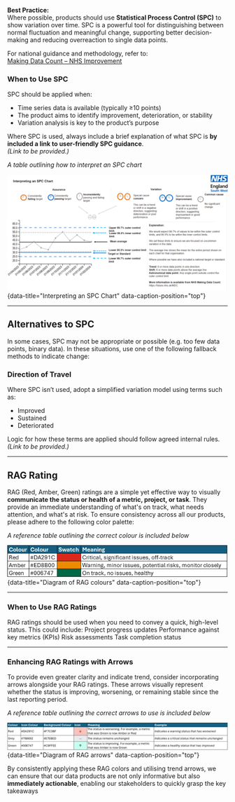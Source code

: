 **Best Practice:**  
Where possible, products should use **Statistical Process Control (SPC)** to show variation over time. SPC is a powerful tool for distinguishing between normal fluctuation and meaningful change, supporting better decision-making and reducing overreaction to single data points.

For national guidance and methodology, refer to:  
[Making Data Count – NHS Improvement](https://www.england.nhs.uk/ourwork/qual-clin-lead/making-data-count/)

### When to Use SPC

SPC should be applied when:

- Time series data is available (typically ≥10 points)
- The product aims to identify improvement, deterioration, or stability
- Variation analysis is key to the product’s purpose

Where SPC is used, always include a brief explanation of what SPC is **by included a link to user-friendly SPC guidance**.  
_(Link to be provided.)_

*A table outlining how to interpret an SPC chart*

![Interpreting an SPC Chart](images/SPC.png "Interpreting an SPC Chart"){data-title="Interpreting an SPC Chart" data-caption-position="top"}

---

## Alternatives to SPC

In some cases, SPC may not be appropriate or possible (e.g. too few data points, binary data). In these situations, use one of the following fallback methods to indicate change:

### Direction of Travel  
Where SPC isn’t used, adopt a simplified variation model using terms such as:

- Improved 
- Sustained  
- Deteriorated  

Logic for how these terms are applied should follow agreed internal rules. _(Link to be provided.)_

---

## RAG Rating

RAG (Red, Amber, Green) ratings are a simple yet effective way to visually **communicate the status or health of a metric, project, or task**. They provide an immediate understanding of what's on track, what needs attention, and what's at risk. To ensure consistency across all our products, please adhere to the following color palette:

*A reference table outlining the correct colour is included below*

![Diagram of RAG colours](images/rag_colours.png "Diagram of RAG colours"){data-title="Diagram of RAG colours" data-caption-position="top"}

---
 
### When to Use RAG Ratings
 
RAG ratings should be used when you need to convey a quick, high-level status. This could include:
Project progress updates
Performance against key metrics (KPIs)
Risk assessments
Task completion status

---

### Enhancing RAG Ratings with Arrows
 
To provide even greater clarity and indicate trend, consider incorporating arrows alongside your RAG ratings. These arrows visually represent whether the status is improving, worsening, or remaining stable since the last reporting period.

*A reference table outlining the correct arrows to use is included below*

![Diagram of RAG arrows](images/rag_arrows.png "Diagram of RAG arrows"){data-title="Diagram of RAG arrows" data-caption-position="top"}

By consistently applying these RAG colors and utilising trend arrows, we can ensure that our data products are not only informative but also **immediately actionable**, enabling our stakeholders to quickly grasp the key takeaways
 



